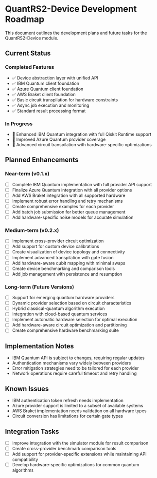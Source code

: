# QuantRS2-Device Development Roadmap

This document outlines the development plans and future tasks for the QuantRS2-Device module.

## Current Status

### Completed Features

- ✅ Device abstraction layer with unified API
- ✅ IBM Quantum client foundation
- ✅ Azure Quantum client foundation
- ✅ AWS Braket client foundation
- ✅ Basic circuit transpilation for hardware constraints
- ✅ Async job execution and monitoring
- ✅ Standard result processing format

### In Progress

- 🔄 Enhanced IBM Quantum integration with full Qiskit Runtime support
- 🔄 Improved Azure Quantum provider coverage
- 🔄 Advanced circuit transpilation with hardware-specific optimizations

## Planned Enhancements

### Near-term (v0.1.x)

- [ ] Complete IBM Quantum implementation with full provider API support
- [ ] Finalize Azure Quantum integration with all provider options
- [ ] Add AWS Braket integration with all supported hardware
- [ ] Implement robust error handling and retry mechanisms
- [ ] Create comprehensive examples for each provider
- [ ] Add batch job submission for better queue management
- [ ] Add hardware-specific noise models for accurate simulation

### Medium-term (v0.2.x)

- [ ] Implement cross-provider circuit optimization
- [ ] Add support for custom device calibrations
- [ ] Create visualization of device topology and connectivity
- [ ] Implement advanced transpilation with gate fusion
- [ ] Add hardware-aware qubit mapping with minimal swaps
- [ ] Create device benchmarking and comparison tools
- [ ] Add job management with persistence and resumption

### Long-term (Future Versions)

- [ ] Support for emerging quantum hardware providers
- [ ] Dynamic provider selection based on circuit characteristics
- [ ] Hybrid classical-quantum algorithm execution
- [ ] Integration with cloud-based quantum services
- [ ] Implement automatic hardware selection for optimal execution
- [ ] Add hardware-aware circuit optimization and partitioning
- [ ] Create comprehensive hardware benchmarking suite

## Implementation Notes

- IBM Quantum API is subject to changes, requiring regular updates
- Authentication mechanisms vary widely between providers
- Error mitigation strategies need to be tailored for each provider
- Network operations require careful timeout and retry handling

## Known Issues

- IBM authentication token refresh needs implementation
- Azure provider support is limited to a subset of available systems
- AWS Braket implementation needs validation on all hardware types
- Circuit conversion has limitations for certain gate types

## Integration Tasks

- [ ] Improve integration with the simulator module for result comparison
- [ ] Create cross-provider benchmark comparison tools
- [ ] Add support for provider-specific extensions while maintaining API compatibility
- [ ] Develop hardware-specific optimizations for common quantum algorithms